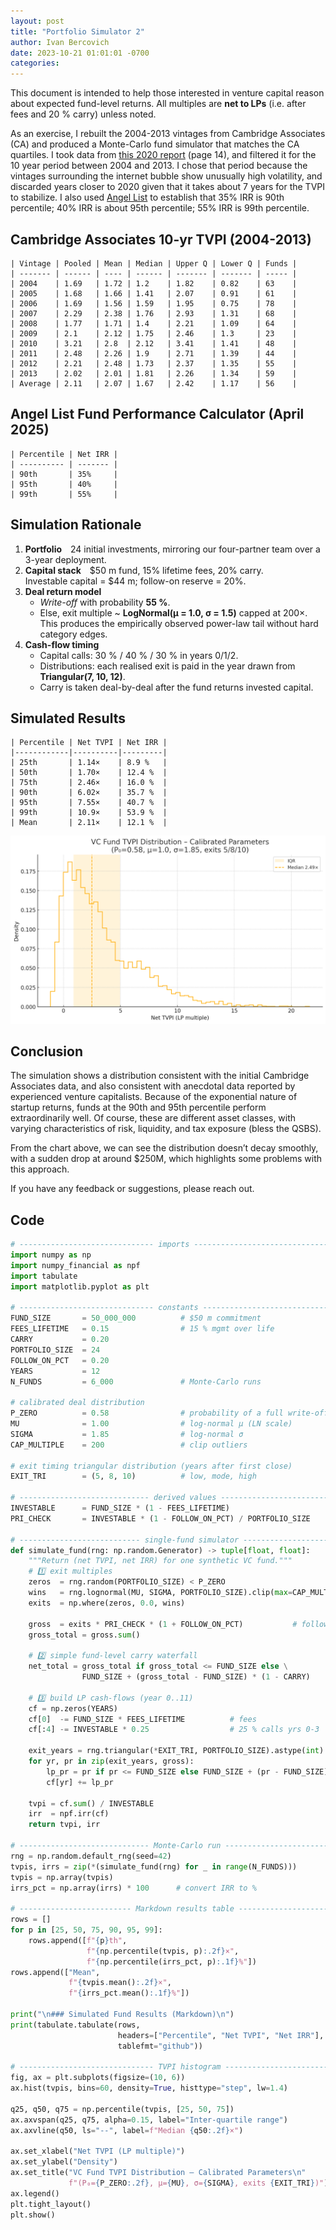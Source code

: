 ```yaml
---
layout: post
title: "Portfolio Simulator 2"
author: Ivan Bercovich
date: 2023-10-21 01:01:01 -0700
categories:
---
```


This document is intended to help those interested in venture capital reason about expected fund-level returns. All multiples are **net to LPs** (i.e. after fees and 20 % carry) unless noted.

As an exercise, I rebuilt the 2004-2013 vintages from Cambridge Associates (CA) and produced a Monte-Carlo fund simulator that matches the CA quartiles. I took data from [this 2020 report](https://www.cambridgeassociates.com/wp-content/uploads/2020/07/WEB-2020-Q1-USVC-Benchmark-Book.pdf) (page 14), and filtered it for the 10 year period between 2004 and 2013. I chose that period because the vintages surrounding the internet bubble show unusually high volatility, and discarded years closer to 2020 given that it takes about 7 years for the TVPI to stabilize. I also used [Angel List](https://www.angellist.com/funds-performance-calculator) to establish that 35% IRR is 90th percentile; 40% IRR is about 95th percentile; 55% IRR is 99th percentile.

## Cambridge Associates 10-yr TVPI (2004-2013)

    | Vintage | Pooled | Mean | Median | Upper Q | Lower Q | Funds |
    | ------- | ------ | ---- | ------ | ------- | ------- | ----- |
    | 2004    | 1.69   | 1.72 | 1.2    | 1.82    | 0.82    | 63    |
    | 2005    | 1.68   | 1.66 | 1.41   | 2.07    | 0.91    | 61    |
    | 2006    | 1.69   | 1.56 | 1.59   | 1.95    | 0.75    | 78    |
    | 2007    | 2.29   | 2.38 | 1.76   | 2.93    | 1.31    | 68    |
    | 2008    | 1.77   | 1.71 | 1.4    | 2.21    | 1.09    | 64    |
    | 2009    | 2.1    | 2.12 | 1.75   | 2.46    | 1.3     | 23    |
    | 2010    | 3.21   | 2.8  | 2.12   | 3.41    | 1.41    | 48    |
    | 2011    | 2.48   | 2.26 | 1.9    | 2.71    | 1.39    | 44    |
    | 2012    | 2.21   | 2.48 | 1.73   | 2.37    | 1.35    | 55    |
    | 2013    | 2.02   | 2.01 | 1.81   | 2.26    | 1.34    | 59    |
    | Average | 2.11   | 2.07 | 1.67   | 2.42    | 1.17    | 56    |

## Angel List Fund Performance Calculator (April 2025)

    | Percentile | Net IRR |
    | ---------- | ------- |
    | 90th       | 35%     |
    | 95th       | 40%     |
    | 99th       | 55%     |

## Simulation Rationale

1. **Portfolio** 24 initial investments, mirroring our four-partner team over a 3-year deployment.
2. **Capital stack** \$50 m fund, 15% lifetime fees, 20% carry.  
   Investable capital = \$44 m; follow-on reserve = 20%.
3. **Deal return model**
   - _Write-off_ with probability **55 %**.
   - Else, exit multiple ~ **LogNormal(μ = 1.0, σ = 1.5)** capped at 200×.  
     This produces the empirically observed power-law tail without hard category edges.
4. **Cash-flow timing**
   - Capital calls: 30 % / 40 % / 30 % in years 0/1/2.
   - Distributions: each realised exit is paid in the year drawn from **Triangular(7, 10, 12)**.
   - Carry is taken deal-by-deal after the fund returns invested capital.

## Simulated Results

    | Percentile | Net TVPI | Net IRR |
    |------------|----------|---------|
    | 25th       | 1.14×    | 8.9 %   |
    | 50th       | 1.70×    | 12.4 %  |
    | 75th       | 2.46×    | 16.0 %  |
    | 90th       | 6.02×    | 35.7 %  |
    | 95th       | 7.55×    | 40.7 %  |
    | 99th       | 10.9×    | 53.9 %  |
    | Mean       | 2.11×    | 12.1 %  |

![](/assets/simulation_figure.png)

## Conclusion

The simulation shows a distribution consistent with the initial Cambridge Associates data, and also consistent with anecdotal data reported by experienced venture capitalists. Because of the exponential nature of startup returns, funds at the 90th and 95th percentile perform extraordinarily well. Of course, these are different asset classes, with varying characteristics of risk, liquidity, and tax exposure (bless the QSBS).

From the chart above, we can see the distribution doesn’t decay smoothly, with a sudden drop at around $250M, which highlights some problems with this approach.

If you have any feedback or suggestions, please reach out.

## Code

```python
# ------------------------------ imports -------------------------------------
import numpy as np
import numpy_financial as npf
import tabulate
import matplotlib.pyplot as plt

# ------------------------------ constants -----------------------------------
FUND_SIZE       = 50_000_000          # $50 m commitment
FEES_LIFETIME   = 0.15                # 15 % mgmt over life
CARRY           = 0.20
PORTFOLIO_SIZE  = 24
FOLLOW_ON_PCT   = 0.20
YEARS           = 12
N_FUNDS         = 6_000               # Monte-Carlo runs

# calibrated deal distribution
P_ZERO          = 0.58                # probability of a full write-off
MU              = 1.00                # log-normal μ (LN scale)
SIGMA           = 1.85                # log-normal σ
CAP_MULTIPLE    = 200                 # clip outliers

# exit timing triangular distribution (years after first close)
EXIT_TRI        = (5, 8, 10)          # low, mode, high

# ----------------------------- derived values --------------------------------
INVESTABLE      = FUND_SIZE * (1 - FEES_LIFETIME)
PRI_CHECK       = INVESTABLE * (1 - FOLLOW_ON_PCT) / PORTFOLIO_SIZE

# --------------------------- single-fund simulator ---------------------------
def simulate_fund(rng: np.random.Generator) -> tuple[float, float]:
    """Return (net TVPI, net IRR) for one synthetic VC fund."""
    # 1️⃣ exit multiples
    zeros  = rng.random(PORTFOLIO_SIZE) < P_ZERO
    wins   = rng.lognormal(MU, SIGMA, PORTFOLIO_SIZE).clip(max=CAP_MULTIPLE)
    exits  = np.where(zeros, 0.0, wins)

    gross  = exits * PRI_CHECK * (1 + FOLLOW_ON_PCT)           # follow-on
    gross_total = gross.sum()

    # 2️⃣ simple fund-level carry waterfall
    net_total = gross_total if gross_total <= FUND_SIZE else \
                FUND_SIZE + (gross_total - FUND_SIZE) * (1 - CARRY)

    # 3️⃣ build LP cash-flows (year 0..11)
    cf = np.zeros(YEARS)
    cf[0]  -= FUND_SIZE * FEES_LIFETIME          # fees
    cf[:4] -= INVESTABLE * 0.25                  # 25 % calls yrs 0-3

    exit_years = rng.triangular(*EXIT_TRI, PORTFOLIO_SIZE).astype(int)
    for yr, pr in zip(exit_years, gross):
        lp_pr = pr if pr <= FUND_SIZE else FUND_SIZE + (pr - FUND_SIZE) * (1 - CARRY)
        cf[yr] += lp_pr

    tvpi = cf.sum() / INVESTABLE
    irr  = npf.irr(cf)
    return tvpi, irr

# ----------------------------- Monte-Carlo run -------------------------------
rng = np.random.default_rng(seed=42)
tvpis, irrs = zip(*(simulate_fund(rng) for _ in range(N_FUNDS)))
tvpis = np.array(tvpis)
irrs_pct = np.array(irrs) * 100      # convert IRR to %

# ------------------------- Markdown results table ---------------------------
rows = []
for p in [25, 50, 75, 90, 95, 99]:
    rows.append([f"{p}th",
                 f"{np.percentile(tvpis, p):.2f}×",
                 f"{np.percentile(irrs_pct, p):.1f}%"])
rows.append(["Mean",
             f"{tvpis.mean():.2f}×",
             f"{irrs_pct.mean():.1f}%"])

print("\n### Simulated Fund Results (Markdown)\n")
print(tabulate.tabulate(rows,
                        headers=["Percentile", "Net TVPI", "Net IRR"],
                        tablefmt="github"))

# ------------------------------ TVPI histogram ------------------------------
fig, ax = plt.subplots(figsize=(10, 6))
ax.hist(tvpis, bins=60, density=True, histtype="step", lw=1.4)

q25, q50, q75 = np.percentile(tvpis, [25, 50, 75])
ax.axvspan(q25, q75, alpha=0.15, label="Inter-quartile range")
ax.axvline(q50, ls="--", label=f"Median {q50:.2f}×")

ax.set_xlabel("Net TVPI (LP multiple)")
ax.set_ylabel("Density")
ax.set_title("VC Fund TVPI Distribution – Calibrated Parameters\n"
             f"(P₀={P_ZERO:.2f}, μ={MU}, σ={SIGMA}, exits {EXIT_TRI})")
ax.legend()
plt.tight_layout()
plt.show()
```
